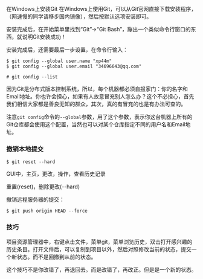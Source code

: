 在Windows上安装Git
在Windows上使用Git，可以从Git官网直接下载安装程序，（网速慢的同学请移步国内镜像），然后按默认选项安装即可。

安装完成后，在开始菜单里找到“Git”->“Git Bash”，蹦出一个类似命令行窗口的东西，就说明Git安装成功！

安装完成后，还需要最后一步设置，在命令行输入：

```
$ git config --global user.name "xp44m"
$ git config --global user.email "34696643@qq.com"

# git config --list
```

因为Git是分布式版本控制系统，所以，每个机器都必须自报家门：你的名字和Email地址。你也许会担心，如果有人故意冒充别人怎么办？这个不必担心，首先我们相信大家都是善良无知的群众，其次，真的有冒充的也是有办法可查的。

注意`git config`命令的`--global`参数，用了这个参数，表示你这台机器上所有的Git仓库都会使用这个配置，当然也可以对某个仓库指定不同的用户名和Email地址。

### 撤销本地提交

```
$ git reset --hard 
```

GUI中，主页，更改，操作，查看历史记录

重置(reset)，删除更改(--hard)

撤销远程服务器的提交：

```
$ git push origin HEAD --force
```

### 技巧

项目资源管理器中，右键点击文件，菜单git，菜单浏览历史，双击打开感兴趣的历史条目。打开文件后，可以复制到项目以外，然后对照修改当前的状态，提交一个新状态。而不是回撤到从前的状态。

这个技巧不是你改错了，再退回去。而是改错了，再改正。但是是一个新的状态。